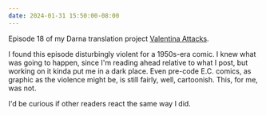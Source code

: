 ```yaml
---
date: 2024-01-31 15:50:00-08:00
---
```


Episode 18 of my Darna translation project [Valentina Attacks](https://multoghost.wordpress.com/2024/01/31/1950s-darna-valentina-attacks/). 
  
I found this episode disturbingly violent for a 1950s-era comic. I knew what was going to happen, since I'm reading ahead relative to what I post, but working on it kinda put me in a dark place. Even pre-code E.C. comics, as graphic as the violence might be, is still fairly, well, cartoonish. This, for me, was not.  
  
I'd be curious if other readers react the same way I did.
